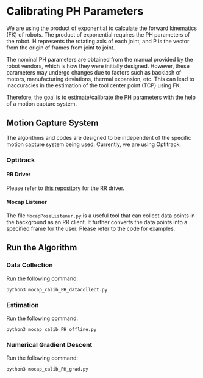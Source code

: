 # Calibrating PH Parameters

We are using the product of exponential to calculate the forward kinematics (FK) of robots. The product of exponential requires the PH parameters of the robot. H represents the rotating axis of each joint, and P is the vector from the origin of frames from joint to joint.

The nominal PH parameters are obtained from the manual provided by the robot vendors, which is how they were initially designed. However, these parameters may undergo changes due to factors such as backlash of motors, manufacturing deviations, thermal expansion, etc. This can lead to inaccuracies in the estimation of the tool center point (TCP) using FK.

Therefore, the goal is to estimate/calibrate the PH parameters with the help of a motion capture system.

## Motion Capture System

The algorithms and codes are designed to be independent of the specific motion capture system being used. Currently, we are using Optitrack.

### Optitrack

#### RR Driver
Please refer to [this repository](https://github.com/eric565648/optitrack_mocap_robotraconteur_driver) for the RR driver.

#### Mocap Listener

The file `MocapPoseListener.py` is a useful tool that can collect data points in the background as an RR client. It further converts the data points into a specified frame for the user. Please refer to the code for examples.

## Run the Algorithm

### Data Collection

Run the following command:

```
python3 mocap_calib_PH_datacollect.py
```

### Estimation

Run the following command:

```
python3 mocap_calib_PH_offline.py
```


### Numerical Gradient Descent

Run the following command:

```
python3 mocap_calib_PH_grad.py
```

### 

